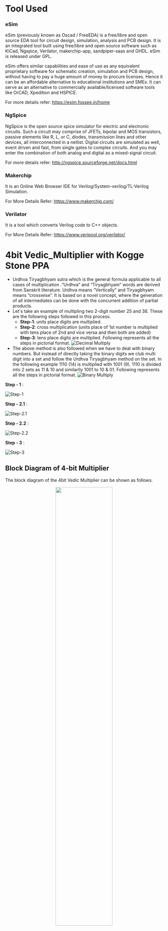 # Tool Used

### eSim

eSim (previously known as Oscad / FreeEDA) is a free/libre and open source EDA tool for circuit design, simulation, analysis and PCB design. It is an integrated tool built using free/libre and open source software such as KiCad, Ngspice, Verilator, makerchip-app, sandpiper-saas and GHDL. eSim is released under GPL.

eSim offers similar capabilities and ease of use as any equivalent proprietary software for schematic creation, simulation and PCB design, without having to pay a huge amount of money to procure licenses. Hence it can be an affordable alternative to educational institutions and SMEs. It can serve as an alternative to commercially available/licensed software tools like OrCAD, Xpedition and HSPICE.

For more details refer:
https://esim.fossee.in/home

### NgSpice

NgSpice is the open source spice simulator for electric and electronic circuits. Such a circuit may comprise of JFETs, bipolar and MOS transistors, passive elements like R, L, or C, diodes, transmission lines and other devices, all interconnected in a netlist. Digital circuits are simulated as well, event driven and fast, from single gates to complex circuits. And you may enter the combination of both analog and digital as a mixed-signal circuit.

For more details refer:
http://ngspice.sourceforge.net/docs.html

### Makerchip

It is an Online Web Browser IDE for Verilog/System-verilog/TL-Verilog Simulation. 

For More Details Refer:
https://www.makerchip.com/

### Verilator

It is a tool which converts Verilog code to C++ objects. 

For More Details Refer:
https://www.veripool.org/verilator/


# 4bit Vedic_Multiplier with Kogge Stone PPA

- Urdhva Tiryagbhyam sutra which is the general formula applicable to all cases of multiplication .“Urdhva” and “Tiryagbhyam” words are derived from Sanskrit literature. Urdhva means “Vertically” and Tiryagbhyam means “crosswise”. It is based on a novel concept, where the generation of all intermediates can be done with the concurrent addition of partial products. 
- Let's take an example of multipling two 2-digit number 25 and 38. These are the following steps followed in this process.
  - **Step-1**: units place digits are multiplied.   
  - **Step-2**: cross multiplication (units place of 1st number is multiplied with tens place of 2nd and vice versa and then both are added)
  - **Step-3**: tens place digits are multiplied.
Following represents all the steps in pictorial format.
![Decimal Multiply](images/example_multi.gif)
- The above method is also followed when we have to deal with binary numbers. But instead of directly taking the binary digits we club multi digit into a set and follow the Urdhva Tiryagbhyam method on the set. In the following example 1110 (14) is multiplied with 1001 (9). 1110 is divided into 2 sets as 11 & 10 and similarlly 1001 to 10 & 01. Following represents all the steps in pictorial format.
![Binary Multiply](images/example_multi_4bit.gif)

**Step - 1** :

![Step-1](images/step_1.png)

**Step - 2.1** :

![Step-2.1](images/step_2_1.png)

**Step - 2.2** :

![Step-2.2](images/step_2_2.png)

**Step - 3** :

![Step-3](images/step_3.png)

## Block Diagram of 4-bit Multiplier
The block diagram of the 4bit Vedic Multiplier can be shown as follows.

<p align="center" width="100%">
    <img width="60%" src="images/kogge_stone.svg"> 
</p>

## Components of 4-bit Multiplier 

### NOT gate with SKY130
Here the W/L ratio of PMOS to NMOS is maintained 2 (assuming mobility_of_electron/mobility_of_hole = 2) such that the rise time and fall time will be same. 
| W/L | Value |
| ----------- | ----------- |
| SC1 (PMOS) | 2 |
| SC2 (NMOS) | 1 |

<p align="center" width="100%">
    <img width="60%" src="images/not.png"> 
</p>

### AND gate with SKY130
Here also the overall W/L ratio of PMOS to NMOS is maintained 2. 
| W/L | Value |
| ----------- | ----------- |
| SC1,SC4 (PMOS) | 2 |
| SC2,SC3 (NMOS) | 2 |

<p align="center" width="100%">
    <img width="60%" src="images/and.png"> 
</p>

### XOR gate with SKY130
Here also the overall W/L ratio of PMOS to NMOS is maintained 2. 
| W/L | Value |
| ----------- | ----------- |
| SC1,SC2,SC5,SC6 (PMOS) | 4 |
| SC3,SC4,SC7,SC8 (NMOS) | 2 |

<p align="center" width="100%">
    <img width="60%" src="images/xor.png"> 
</p>

### Half Adder
Using the basic gates designed above half adder is designed.

<p align="center" width="100%">
    <img width="60%" src="images/HA.png"> 
</p>

### 2-bit Vedic Multiplier
This is designed with and gate and half adder, for which the schematic is shown below. Partial products are generated by four of these.
<p align="center" width="100%">
    <img width="60%" src="images/vedic_2bit_adder.png"> 
</p>
All the designs discussed above are done with analog components (MOSFETs).

### Kogge Stone Adder
The adder used in this is a parallel prefix version of the Carry Look Ahead Adder (CLA) i.e. Kogge Stone PPA. It is the fastest adder which focuses on design time and is said to be a good alternative for high performance applications. The speedy nature of Kogge Stone Adder (KSA) is because of minimum logic depth and restricted fan-out. In KSA, parallel advance will give scope to generate fast carry for intermediate stages. Block diagram of KSA is as follows 

<p align="center" width="100%">
    <img width="60%" src="images/kogge_stone_block.svg"> 
</p>

Black and Grey circle in KSA can be implimented as shown below

<p align="center" width="100%">
    <img width="30%" src="images/grey_black.png"> 
</p>

More on KSA can be found [here](https://en.wikipedia.org/wiki/Kogge%E2%80%93Stone_adder)

This module is a complete digital module and is implimented using Verilog HDL and simulated & verified using makerchip. 
- Verilog Code for "black circle".
```verilog 
module black_circle(gi,pi,gj,pj,gk,pk);
	input gi,pi,gj,pj;
	output gk,pk;
	
	assign gk = gi | (gj & pi);
	assign pk = pi&pj;
endmodule 
```
- Verilog Code for "grey circle".
```verilog 
module grey_circle(gi,pi,gj,gk);
	input gi,pi,gj;
	output gk;
	
	assign gk = gi | (gj & pi);
endmodule 
```

- Verilog Code for "ksa 4bit adder".
```verilog 
module ksa_4bit(a,b,y);
	input [3:0] a;
	input [3:0] b;
	output [4:0] y;

	wire [3:0] g;
	wire [3:0] p;
	wire [3:0] h;

	wire g11,g12,g21,g22;
	wire p12;

	generate
		genvar i;
		for (i = 0; i < 4; i = i + 1)
		begin:pgh_block
			assign p[i] = a[i] | b[i];
			assign g[i] = a[i] & b[i];
			assign h[i] = a[i] ^ b[i];
		end
	endgenerate

	//layer - 1
	grey_circle  gc11(.gi(g[1]),.pi(p[1]),.gj(g[0]),.gk(g11));
	black_circle bc11(.gi(g[3]),.pi(p[3]),.gj(g[2]),.pj(p[2]),.gk(g12),.pk(p12));

	//layer - 2
	grey_circle  gc21(.gi(g[2]),.pi(p[2]),.gj(g11),.gk(g21));
	grey_circle  gc22(.gi(g12),.pi(p12),.gj(g11),.gk(g22));

	//sum
	assign y[0] = h[0] ^ 0;
	assign y[1] = h[1] ^ g[0];
	assign y[2] = h[2] ^ g11;
	assign y[3] = h[3] ^ g21;
	assign y[4] = g22;

endmodule 
```
This KSA is simulated in makerchip and the simulated result is as follows. The input a and b are asserted with random number by makerchip (in this example a = **0xF** and b = **0x9**) which results **0xF + 0x9 = 0x18**. Hence the KSA is verified and now we can use it in eSim for our mixed signal design. 

<p align="center" width="100%">
    <img width="70%" src="images/ksa_simulation.png"> 
</p>

## Schematic of 4-bit multiplier with KSA
<p align="center" width="100%">
    <img width="100%" src="images/main_schematic.png"> 
</p>

Here along with the previous discussed sub circuits, adc_bridge_n and dac_bridge_n have been used to interconnect between analog (all the component in partial product generator) and digital (all 3 KSAs) to convert the analog voltage to digital bits & from digital bits to analog voltage respectively. Finally the whole schematic is converted to a subcircuit for verifing it by simulation. Schematic for simulation is shown below.

<p align="center" width="100%">
    <img width="100%" src="images/main_simulation.png"> 
</p>

### Simulation Results
Input for the above design:
- Input "**a**" is 10(0b1010) for t = 0 to 1 sec and then 7(0b0111) for t = 1 to 2 sec

<p align="center" width="100%">
    <img width="100%" src="images/a_wave.gif"> 
</p>

- Input "**b**"  is 12(0b1100) for t = 0 to 1 sec and then 7(0b0111) for t = 1 to 2 sec 

<p align="center" width="100%">
    <img width="100%" src="images/b_wave.gif"> 
</p>


Output from the above design:
- Output "**z**" is 120(0b1111000) = 10 * 12 for t = 0 to 1 sec and then 49(0b110001) = 7 * 7 for t = 1 to 2 sec

<p align="center" width="100%">
    <img width="100%" src="images/z_wave.gif"> 
</p>
